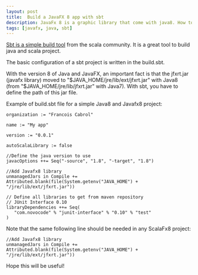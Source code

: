 ```yaml
---
layout: post
title:  Build a JavaFX 8 app with sbt
description: JavaFx 8 is a graphic library that come with java8. How to configure sbt to build a JavaFx 8 application.
tags: [javafx, java, sbt]
--- 
```


[Sbt is a simple build tool](http://www.scala-sbt.org) from the scala community. It is a great tool to build java and scala project.

The basic configuration of a sbt project is written in the build.sbt.

With the version 8 of Java and JavaFX, an important fact is that the jfxrt.jar (javafx library) moved to "$JAVA_HOME/jre/lib/ext/jfxrt.jar" with Java8 (from "$JAVA_HOME/jre/lib/jfxrt.jar" with Java7). With sbt, you have to define the path of this jar file.

Example of build.sbt file for a simple Java8 and Javafx8 project:

	organization := "Francois Cabrol"

	name := "My app"

	version := "0.0.1"

	autoScalaLibrary := false

	//Define the java version to use
	javacOptions ++= Seq("-source", "1.8", "-target", "1.8")

	//Add Javafx8 library
	unmanagedJars in Compile += Attributed.blank(file(System.getenv("JAVA_HOME") + "/jre/lib/ext/jfxrt.jar"))

	// Define all libraries to get from maven repository
	// JUnit Interface 0.10
	libraryDependencies ++= Seq(
	   "com.novocode" % "junit-interface" % "0.10" % "test"
	)



Note that the same following line should be needed in any ScalaFx8 project:

	//Add Javafx8 library
	unmanagedJars in Compile += Attributed.blank(file(System.getenv("JAVA_HOME") + "/jre/lib/ext/jfxrt.jar"))

Hope this will be useful!
